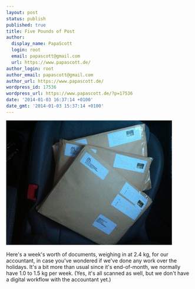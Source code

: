 ```yaml
---
layout: post
status: publish
published: true
title: Five Pounds of Post
author:
  display_name: PapaScott
  login: root
  email: papascott@gmail.com
  url: https://www.papascott.de/
author_login: root
author_email: papascott@gmail.com
author_url: https://www.papascott.de/
wordpress_id: 17536
wordpress_url: https://www.papascott.de/?p=17536
date: '2014-01-03 16:37:14 +0100'
date_gmt: '2014-01-03 15:37:14 +0100'
---
```

<p><a href="/wordpress/wp-content/uploads/2014/01/photo1.jpg"><img src="/wordpress/wp-content/uploads/2014/01/photo1.jpg" alt="Five Pounds of Post" width="450" height="337" class="size-full wp-image-17540" /></a></p>
<p>Here's a week's worth of documents, weighing in at 2.4 kg, for our accountant, in case you've wondered if we've done any work over the holidays. It's a bit more than usual since it's end-of-month, we normally have 1.0 to 1.5 kg per week. (Yes, it's all scanned as well, but we don't have a digital workflow with the accountant yet.)</p>
